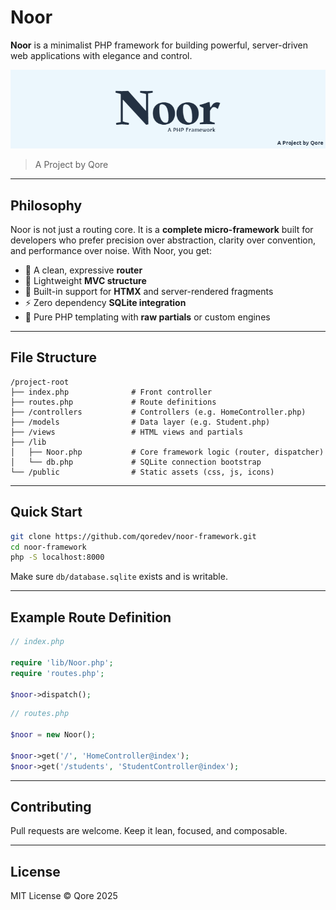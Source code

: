 # Noor

**Noor** is a minimalist PHP framework for building powerful, server-driven web applications with elegance and control.

![Noor Logo](./cover.png)

> A Project by Qore

---

## Philosophy

Noor is not just a routing core. It is a **complete micro-framework** built for developers who prefer precision over abstraction, clarity over convention, and performance over noise. With Noor, you get:

* 🧭 A clean, expressive **router**
* 🧱 Lightweight **MVC structure**
* 🧩 Built-in support for **HTMX** and server-rendered fragments
* ⚡ Zero dependency **SQLite integration**
* 🧠 Pure PHP templating with **raw partials** or custom engines

---

## File Structure

```
/project-root
├── index.php              # Front controller
├── routes.php             # Route definitions
├── /controllers           # Controllers (e.g. HomeController.php)
├── /models                # Data layer (e.g. Student.php)
├── /views                 # HTML views and partials
├── /lib
│   ├── Noor.php           # Core framework logic (router, dispatcher)
│   └── db.php             # SQLite connection bootstrap
└── /public                # Static assets (css, js, icons)
```

---

## Quick Start

```bash
git clone https://github.com/qoredev/noor-framework.git
cd noor-framework
php -S localhost:8000
```

Make sure `db/database.sqlite` exists and is writable.

---

## Example Route Definition

```php
// index.php

require 'lib/Noor.php';
require 'routes.php';

$noor->dispatch();
```

```php
// routes.php

$noor = new Noor();

$noor->get('/', 'HomeController@index');
$noor->get('/students', 'StudentController@index');
```

---

## Contributing

Pull requests are welcome. Keep it lean, focused, and composable.

---

## License

MIT License © Qore 2025
